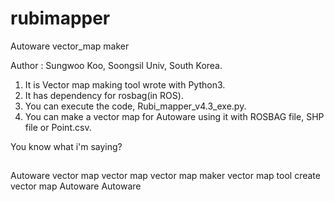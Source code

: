 # rubimapper
Autoware vector_map maker

Author : Sungwoo Koo, Soongsil Univ, South Korea.

1. It is Vector map making tool wrote with Python3.
2. It has dependency for rosbag(in ROS).
3. You can execute the code, Rubi_mapper_v4.3_exe.py.
4. You can make a vector map for Autoware using it with ROSBAG file, SHP file or Point.csv.

You know what i'm saying?

##
Autoware vector map
vector map
vector map maker
vector map tool
create vector map Autoware
Autoware
